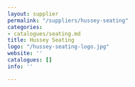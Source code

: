 ```yaml
---
layout: supplier
permalink: "/suppliers/hussey-seating"
categories:
- catalogues/seating.md
title: Hussey Seating
logo: "/hussey-seating-logo.jpg"
website: ''
catalogues: []
info: ''

---
```


